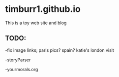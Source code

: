 # timburr1.github.io
This is a toy web site and blog

## TODO:

-fix image links; paris pics? spain? katie's london visit

-storyParser

-yourmorals.org

